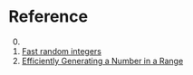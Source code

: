 # Reference

0. []()
0. [Fast random integers](https://www.erlang.org/blog/faster-rand/)
0. [Efficiently Generating a Number in a Range](https://www.pcg-random.org/posts/bounded-rands.html)

